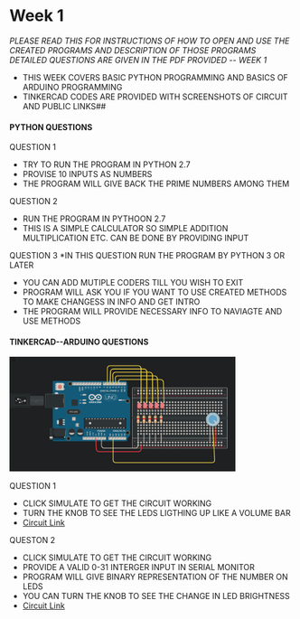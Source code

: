 # Week 1
*PLEASE READ THIS  FOR INSTRUCTIONS OF HOW TO OPEN AND USE THE CREATED PROGRAMS AND DESCRIPTION OF THOSE PROGRAMS*
*DETAILED QUESTIONS ARE GIVEN IN THE PDF PROVIDED -- WEEK 1*
* THIS WEEK COVERS BASIC PYTHON PROGRAMMING AND BASICS OF ARDUINO PROGRAMMING
* TINKERCAD CODES ARE PROVIDED WITH SCREENSHOTS OF CIRCUIT AND PUBLIC LINKS##

#### PYTHON QUESTIONS
QUESTION 1
- TRY TO RUN THE PROGRAM IN PYTHON 2.7
- PROVISE 10 INPUTS AS NUMBERS 
- THE PROGRAM WILL GIVE BACK THE PRIME NUMBERS AMONG THEM

QUESTION 2
- RUN THE PROGRAM IN PYTHOON 2.7
- THIS IS A SIMPLE CALCULATOR SO SIMPLE ADDITION MULTIPLICATION ETC. CAN BE DONE BY PROVIDING INPUT

QUESTION 3
*IN THIS QUESTION RUN THE PROGRAM BY PYTHON 3 OR LATER 
- YOU CAN ADD MUTIPLE CODERS TILL YOU WISH TO EXIT 
- PROGRAM WILL ASK YOU IF YOU WANT TO USE CREATED METHODS TO MAKE CHANGESS IN INFO AND GET INTRO
- THE PROGRAM WILL PROVIDE NECESSARY INFO TO NAVIAGTE AND USE METHODS

#### TINKERCAD--ARDUINO QUESTIONS

<p float='left'>
<img src = "https://github.com/offjangir/Kratos-QSTP-Course/blob/master/Week_1%20(Introduction%20to%20Arduino%20and%20Programming)/Arduino/Question_1%20Circuit.png" width=400>
</p>

QUESTION 1
- CLICK SIMULATE TO GET THE CIRCUIT WORKING
- TURN THE KNOB TO SEE THE LEDS LIGTHING UP LIKE A VOLUME BAR
- [Circuit Link](https://www.tinkercad.com/things/c4w4cmJNgg2)

QUESTON 2
- CLICK SIMULATE TO GET THE CIRCUIT WORKING 
- PROVIDE A VALID 0-31 INTERGER INPUT IN SERIAL MONITOR 
- PROGRAM WILL GIVE BINARY REPRESENTATION OF THE NUMBER ON LEDS
- YOU CAN TURN THE KNOB TO SEE THE CHANGE IN LED BRIGHTNESS
- [Circuit Link](https://www.tinkercad.com/things/lklhmMcETnk) 

